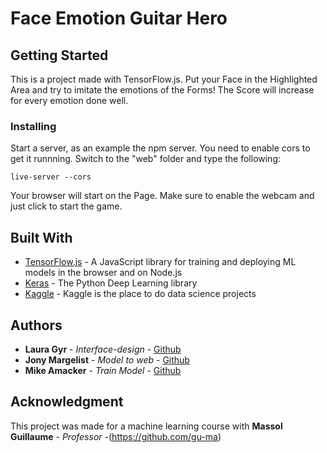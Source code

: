 # Face Emotion Guitar Hero

## Getting Started

This is a project made with TensorFlow.js. Put your Face in the Highlighted Area and try to imitate the emotions of the Forms! The Score will increase for every emotion done well.


### Installing

Start a server, as an example the npm server. You need to enable cors to get it runnning.
Switch to the "web" folder and type the following:

```
live-server --cors
```
Your browser will start on the Page. Make sure to enable the webcam and just click to start the game.


## Built With

* [TensorFlow.js](https://js.tensorflow.org/) - A JavaScript library for training and deploying ML models in the browser and on Node.js
* [Keras](https://keras.io/) - The Python Deep Learning library
* [Kaggle](https://www.kaggle.com/) - Kaggle is the place to do data science projects

## Authors

* **Laura Gyr** - *Interface-design* - [Github](https://github.com/lauragyr)
* **Jony Margelist** - *Model to web* - [Github](https://github.com/Ooky)
* **Mike Amacker** - *Train Model* - [Github](https://github.com/micromic5)

## Acknowledgment

This project was made for a machine learning course with
**Massol Guillaume** - *Professor* -(https://github.com/gu-ma)
